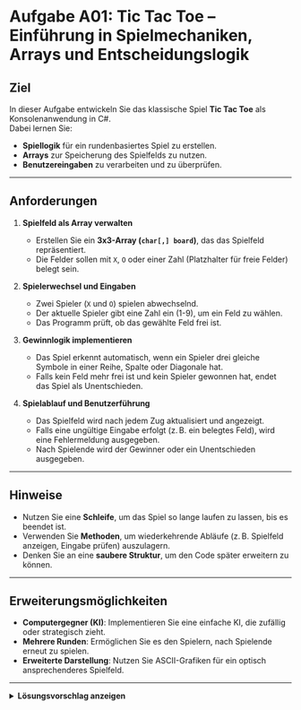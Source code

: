 # Aufgabe A01: Tic Tac Toe – Einführung in Spielmechaniken, Arrays und Entscheidungslogik

## Ziel

In dieser Aufgabe entwickeln Sie das klassische Spiel **Tic Tac Toe** als Konsolenanwendung in C#.  
Dabei lernen Sie:
- **Spiellogik** für ein rundenbasiertes Spiel zu erstellen.
- **Arrays** zur Speicherung des Spielfelds zu nutzen.
- **Benutzereingaben** zu verarbeiten und zu überprüfen.

---

## Anforderungen

1. **Spielfeld als Array verwalten**
   - Erstellen Sie ein **3x3-Array (`char[,] board`)**, das das Spielfeld repräsentiert.
   - Die Felder sollen mit `X`, `O` oder einer Zahl (Platzhalter für freie Felder) belegt sein.

2. **Spielerwechsel und Eingaben**
   - Zwei Spieler (`X` und `O`) spielen abwechselnd.
   - Der aktuelle Spieler gibt eine Zahl ein (1-9), um ein Feld zu wählen.
   - Das Programm prüft, ob das gewählte Feld frei ist.

3. **Gewinnlogik implementieren**
   - Das Spiel erkennt automatisch, wenn ein Spieler drei gleiche Symbole in einer Reihe, Spalte oder Diagonale hat.
   - Falls kein Feld mehr frei ist und kein Spieler gewonnen hat, endet das Spiel als Unentschieden.

4. **Spielablauf und Benutzerführung**
   - Das Spielfeld wird nach jedem Zug aktualisiert und angezeigt.
   - Falls eine ungültige Eingabe erfolgt (z. B. ein belegtes Feld), wird eine Fehlermeldung ausgegeben.
   - Nach Spielende wird der Gewinner oder ein Unentschieden ausgegeben.

---

## Hinweise

- Nutzen Sie eine **Schleife**, um das Spiel so lange laufen zu lassen, bis es beendet ist.
- Verwenden Sie **Methoden**, um wiederkehrende Abläufe (z. B. Spielfeld anzeigen, Eingabe prüfen) auszulagern.
- Denken Sie an eine **saubere Struktur**, um den Code später erweitern zu können.

---

## Erweiterungsmöglichkeiten

- **Computergegner (KI)**: Implementieren Sie eine einfache KI, die zufällig oder strategisch zieht.
- **Mehrere Runden**: Ermöglichen Sie es den Spielern, nach Spielende erneut zu spielen.
- **Erweiterte Darstellung**: Nutzen Sie ASCII-Grafiken für ein optisch ansprechenderes Spielfeld.

---

<details>
<summary><strong>Lösungsvorschlag anzeigen</strong></summary>

```csharp
using System;

class TicTacToe
{
    static char[,] board = { { '1', '2', '3' }, { '4', '5', '6' }, { '7', '8', '9' } };
    static char currentPlayer = 'X';

    static void Main()
    {
        int turns = 0;
        bool gameRunning = true;

        while (gameRunning)
        {
            Console.Clear();
            PrintBoard();
            Console.Write($"\nPlayer {currentPlayer}, choose a field (1-9): ");
            
            if (int.TryParse(Console.ReadLine(), out int choice) && choice >= 1 && choice <= 9)
            {
                int row = (choice - 1) / 3;
                int col = (choice - 1) % 3;

                if (board[row, col] != 'X' && board[row, col] != 'O')
                {
                    board[row, col] = currentPlayer;
                    turns++;

                    if (CheckWin())
                    {
                        Console.Clear();
                        PrintBoard();
                        Console.WriteLine($"\nPlayer {currentPlayer} wins!");
                        gameRunning = false;
                    }
                    else if (turns == 9)
                    {
                        Console.Clear();
                        PrintBoard();
                        Console.WriteLine("\nIt's a draw!");
                        gameRunning = false;
                    }
                    else
                    {
                        currentPlayer = (currentPlayer == 'X') ? 'O' : 'X';
                    }
                }
                else
                {
                    Console.WriteLine("Field is already occupied. Try again.");
                }
            }
            else
            {
                Console.WriteLine("Invalid input. Choose a number between 1 and 9.");
            }
        }
    }

    static void PrintBoard()
    {
        Console.WriteLine("\nTic Tac Toe Board:");
        for (int i = 0; i < 3; i++)
        {
            Console.WriteLine($" {board[i, 0]} | {board[i, 1]} | {board[i, 2]} ");
            if (i < 2) Console.WriteLine("---+---+---");
        }
    }

    static bool CheckWin()
    {
        for (int i = 0; i < 3; i++)
        {
            if ((board[i, 0] == board[i, 1] && board[i, 1] == board[i, 2]) || 
                (board[0, i] == board[1, i] && board[1, i] == board[2, i]))
                return true;
        }

        if ((board[0, 0] == board[1, 1] && board[1, 1] == board[2, 2]) || 
            (board[0, 2] == board[1, 1] && board[1, 1] == board[2, 0]))
            return true;

        return false;
    }
}
```

</details>


